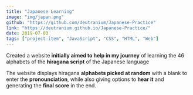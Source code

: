 ```yaml
---
title: "Japanese Learning"
image: "img/japan.png"
github: "https://github.com/deutranium/Japanese-Practice"
link: "https://deutranium.github.io/Japanese-Practice/"
date: 2019-07-03
tags: ["project-item", "JavaScript", "CSS", "HTML", "Web"]
---
```

Created a website **initially aimed to help in my journey** of learning the 46 alphabets of the **hiragana script** of the Japanese language

The website displays hiragana **alphabets picked at random** with a blank to enter the **pronounciation**, while also giving options to **hear it** and generating the **final score** in the end.
